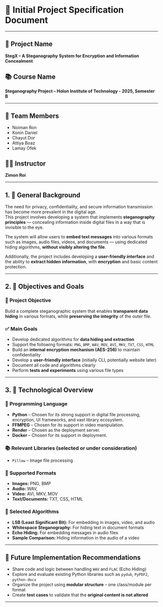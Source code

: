 # 🧠 Initial Project Specification Document

---

## 📌 Project Name
**StegX – A Steganography System for Encryption and Information Concealment**

## 📚 Course Name
**Steganography Project – Holon Institute of Technology - 2025, Semester B**

---

## 👥 Team Members
- Noiman Ron  
- Konin Daniel  
- Chayut Dor  
- Attiya Boaz  
- Lamay Ofek  

## 👨‍🏫 Instructor
**Zimon Roi**

---

## 1. 🧾 General Background

The need for privacy, confidentiality, and secure information transmission has become more prevalent in the digital age.  
This project involves developing a system that implements **steganography principles** — concealing information inside digital files in a way that is invisible to the eye.

The system will allow users to **embed text messages** into various formats such as images, audio files, videos, and documents — using dedicated hiding algorithms, **without visibly altering the file**.

Additionally, the project includes developing a **user-friendly interface** and the ability to **extract hidden information**, with **encryption** and basic content protection.

---

## 2. 🎯 Objectives and Goals

### 🎯 **Project Objective**
Build a complete steganographic system that enables **transparent data hiding** in various formats, while **preserving the integrity** of the outer file.

### ✅ **Main Goals**
- Develop dedicated algorithms for **data hiding and extraction**
- Support the following formats: `PNG`, `BMP`, `WAV`, `MOV`, `AVI`, `MKV`, `TXT`, `CSS`, `HTML`
- Build an **internal encryption mechanism (AES-256)** to maintain confidentiality
- Develop a **user-friendly interface** (initially CLI, potentially website later)
- Document all code and algorithms clearly
- Perform **tests and experiments** using various file types

---

## 3. 🧪 Technological Overview

### 🐍 **Programming Language**
- **Python** – Chosen for its strong support in digital file processing, encryption, UI frameworks, and vast library ecosystem.
- **FFMPEG** – Chosen for its support in video manipulation.
- **Render** – Chosen as the deployment server.
- **Docker** – Chosen for its support in deployment.

### 📚 **Relevant Libraries (selected or under consideration)**
- `Pillow` – Image file processing  


### 📂 **Supported Formats**
- **Images:** PNG, BMP  
- **Audio:** WAV,   
- **Video:** AVI, MKV, MOV  
- **Text/Documents:** TXT, CSS, HTML

### 🧠 **Selected Algorithms**
- **LSB (Least Significant Bit):** For embedding in images, video, and audio  
- **Whitespace Steganography:** For hiding text in document formats  
- **Echo Hiding:** For embedding messages in audio files  
- **Sample Comparison:** Hiding information in the audio of a video

---

## 🔮 Future Implementation Recommendations
- Share code and logic between handling `WAV` and `FLAC` (Echo Hiding)
- Explore and evaluate existing Python libraries such as `pydub`, `PyPDF2`, `python-docx`
- Organize the project using **modular structure** – one class/module per format
- Create **test cases** to validate that the **original content is not altered**

---

